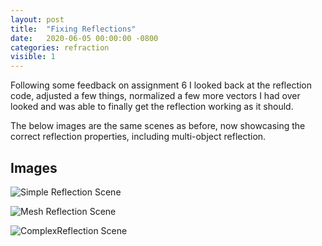 ```yaml
---
layout: post
title:  "Fixing Reflections"
date:   2020-06-05 00:00:00 -0800
categories: refraction 
visible: 1
---
```


Following some feedback on assignment 6 I looked back at the reflection code, adjusted a few things, normalized a few more vectors I had over looked and was able to finally get the reflection working as it should.

The below images are the same scenes as before, now showcasing the correct reflection properties, including multi-object reflection. 

## Images


![Simple Reflection Scene](/cs636-advanced-rendering-techniques/images/HW_6_Fixed/basic-reflection.png)


![Mesh Reflection Scene](/cs636-advanced-rendering-techniques/images/HW_6_Fixed/blobby-reflection.png)

![ComplexReflection Scene](/cs636-advanced-rendering-techniques/images/HW_6_Fixed/complex-reflection.png)

